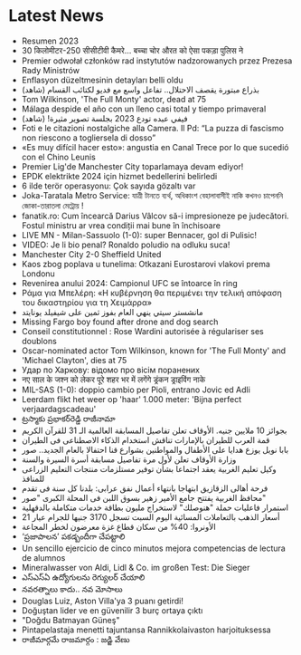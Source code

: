 # Latest News
-  Resumen 2023
-  30 किलोमीटर-250 सीसीटीवी कैमरे… बच्चा चोर औरत को ऐसा पकड़ा पुलिस ने
-  Premier odwołał członków rad instytutów nadzorowanych przez Prezesa Rady Ministrów
-  Enflasyon düzeltmesinin detayları belli oldu
-  بذراع مبتورة يقصف الاحتلال.. تفاعل واسع مع فديو لكتائب القسام (شاهد)
-  Tom Wilkinson, 'The Full Monty' actor, dead at 75
-  Málaga despide el año con un lleno casi total y tiempo primaveral
-  فيفي عبده تودع 2023 بجلسة تصوير مثيرة! (شاهد)
-  Foti e le citazioni nostalgiche alla Camera. Il Pd: “La puzza di fascismo non riescono a togliersela di dosso”
-  «Es muy difícil hacer esto»: angustia en Canal Trece por lo que sucedió con el Chino Leunis
-  Premier Lig'de Manchester City toparlamaya devam ediyor!
-  EPDK elektrikte 2024 için hizmet bedellerini belirledi
-  6 ilde terör operasyonu: Çok sayıda gözaltı var
-  Joka-Taratala Metro Service: যাত্রী টানতে ব্যর্থ, অধিকাংশ বেহালাবাসীই নাকি কখনও চাপেননি জোকা-তারাতলা মেট্রোয় !
-  fanatik.ro: Cum încearcă Darius Vâlcov să-i impresioneze pe judecători. Fostul ministru ar vrea condiții mai bune în închisoare
-  LIVE MN - Milan-Sassuolo (1-0): super Bennacer, gol di Pulisic!
-  VIDEO: Je li bio penal? Ronaldo poludio na odluku suca!
-  Manchester City 2-0 Sheffield United
-  Kaos zbog poplava u tunelima: Otkazani Eurostarovi vlakovi prema Londonu
-  Revenirea anului 2024: Campionul UFC se întoarce în ring
-  Ράμα για Μπελέρη: «Η κυβέρνηση θα περιμένει την τελική απόφαση του δικαστηρίου για τη Χειμάρρα»
-  مانشستر سيتي ينهي العام بفوز ثمين على شيفيلد يونايتد
-  Missing Fargo boy found after drone and dog search
-  Conseil constitutionnel : Rose Wardini autorisée à régulariser ses doublons
-  Oscar-nominated actor Tom Wilkinson, known for 'The Full Monty' and 'Michael Clayton', dies at 75
-  Удар по Харкову: відомо про вісім поранених
-  नए साल के जश्न को लेकर पूरे शहर भर में लगेंगे ड्रंकन ड्राइविंग नाके
-  MIL-SAS (1-0): doppio cambio per Pioli, entrano Jovic ed Adli
-  Leerdam flikt het weer op 'haar' 1.000 meter: 'Bijna perfect verjaardagscadeau'
-  ట్రస్మాకు ప్రభాకర్‌రెడ్డి రాజీనామా
-  بجوائز 10 ملايين جنيه. الأوقاف تعلن تفاصيل المسابقة العالمية الـ 31 للقرآن الكريم
-  قمة العرب للطيران بالإمارات تناقش استخدام الذكاء الاصطناعى فى الطيران
-  بابا نويل يوزع هدايا على الأطفال والمواطنين بشوارع قنا احتفالا بالعام الجديد.. صور
-  وزارة الأوقاف تعلن لأول مرة تفاصيل مسابقة أسرة السيرة والسنة
-  وكيل تعليم الغربية يعقد اجتماعا بشأن توفير مستلزمات منتجات التعليم الزراعى للمنافذ
-  فرحة أهالى الزقازيق ابتهاجا بانتهاء أعمال نفق عرابى: بلدنا كل سنة فى تقدم
-  محافظ الغربية يفتتح جامع الأمير زهير بسوق اللبن فى المحلة الكبرى "صور"
-  استمرار فاعليات حملة "هنوصلك" لاستخراج مليون بطاقة خدمات متكاملة بالدقهلية
-  أسعار الذهب بالتعاملات المسائية اليوم السبت تسجل 3170 جنيها للجرام عيار 21
-  الأونروا: 40% من سكان قطاع غزة معرضون لخطر المجاعة
-  ‘ప్రజాపాలన’ పకడ్బందీగా చేపట్టాలి
-  Un sencillo ejercicio de cinco minutos mejora competencias de lectura de alumnos
-  Mineralwasser von Aldi, Lidl & Co. im großen Test: Die Sieger
-  ఎస్‌ఎస్‌ఏ ఉద్యోగులను రెగ్యులర్‌ చేయాలి
-  నవరత్నాలు కాదు.. నవ మోసాలు
-  Douglas Luiz, Aston Villa'ya 3 puanı getirdi!
-  Doğuştan lider ve en güvenilir 3 burç ortaya çıktı
-  "Doğdu Batmayan Güneş"
-  Pintapelastaja menetti tajuntansa Rannikko­laivaston harjoituksessa
-  రాజీమార్గమే రాజమార్గం : జడ్జి వేణు
